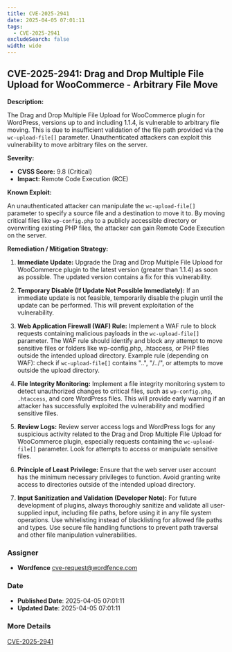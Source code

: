 ```yaml
---
title: CVE-2025-2941
date: 2025-04-05 07:01:11
tags:
  - CVE-2025-2941
excludeSearch: false
width: wide
---
```


## CVE-2025-2941: Drag and Drop Multiple File Upload for WooCommerce - Arbitrary File Move

**Description:**

The Drag and Drop Multiple File Upload for WooCommerce plugin for WordPress, versions up to and including 1.1.4, is vulnerable to arbitrary file moving.  This is due to insufficient validation of the file path provided via the `wc-upload-file[]` parameter.  Unauthenticated attackers can exploit this vulnerability to move arbitrary files on the server.

**Severity:**

*   **CVSS Score:** 9.8 (Critical)
*   **Impact:** Remote Code Execution (RCE)

**Known Exploit:**

An unauthenticated attacker can manipulate the `wc-upload-file[]` parameter to specify a source file and a destination to move it to. By moving critical files like `wp-config.php` to a publicly accessible directory or overwriting existing PHP files, the attacker can gain Remote Code Execution on the server.

**Remediation / Mitigation Strategy:**

1.  **Immediate Update:**  Upgrade the Drag and Drop Multiple File Upload for WooCommerce plugin to the latest version (greater than 1.1.4) as soon as possible.  The updated version contains a fix for this vulnerability.

2.  **Temporary Disable (If Update Not Possible Immediately):** If an immediate update is not feasible, temporarily disable the plugin until the update can be performed.  This will prevent exploitation of the vulnerability.

3.  **Web Application Firewall (WAF) Rule:**  Implement a WAF rule to block requests containing malicious payloads in the `wc-upload-file[]` parameter. The WAF rule should identify and block any attempt to move sensitive files or folders like wp-config.php, .htaccess, or PHP files outside the intended upload directory. Example rule (depending on WAF): check if `wc-upload-file[]` contains "..", "/../", or attempts to move outside the upload directory.

4.  **File Integrity Monitoring:** Implement a file integrity monitoring system to detect unauthorized changes to critical files, such as `wp-config.php`, `.htaccess`, and core WordPress files.  This will provide early warning if an attacker has successfully exploited the vulnerability and modified sensitive files.

5.  **Review Logs:** Review server access logs and WordPress logs for any suspicious activity related to the Drag and Drop Multiple File Upload for WooCommerce plugin, especially requests containing the `wc-upload-file[]` parameter.  Look for attempts to access or manipulate sensitive files.

6.  **Principle of Least Privilege:** Ensure that the web server user account has the minimum necessary privileges to function. Avoid granting write access to directories outside of the intended upload directory.

7.  **Input Sanitization and Validation (Developer Note):**  For future development of plugins, always thoroughly sanitize and validate all user-supplied input, including file paths, before using it in any file system operations.  Use whitelisting instead of blacklisting for allowed file paths and types.  Use secure file handling functions to prevent path traversal and other file manipulation vulnerabilities.

### Assigner
- **Wordfence** <cve-request@wordfence.com>

### Date
- **Published Date**: 2025-04-05 07:01:11
- **Updated Date**: 2025-04-05 07:01:11

### More Details
[CVE-2025-2941](https://www.cvedetails.com/cve/CVE-2025-2941)